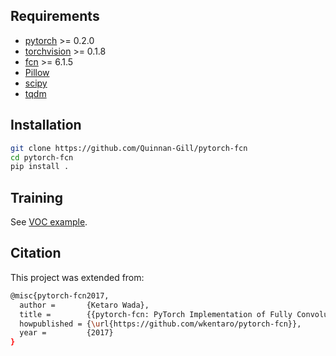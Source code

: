 ## Requirements

- [pytorch](https://github.com/pytorch/pytorch) >= 0.2.0
- [torchvision](https://github.com/pytorch/vision) >= 0.1.8
- [fcn](https://github.com/wkentaro/fcn) >= 6.1.5
- [Pillow](https://github.com/python-pillow/Pillow)
- [scipy](https://github.com/scipy/scipy)
- [tqdm](https://github.com/tqdm/tqdm)


## Installation

```bash
git clone https://github.com/Quinnan-Gill/pytorch-fcn
cd pytorch-fcn
pip install .
```


## Training

See [VOC example](examples/voc).



## Citation

This project was extended from:

```bash
@misc{pytorch-fcn2017,
  author =       {Ketaro Wada},
  title =        {{pytorch-fcn: PyTorch Implementation of Fully Convolutional Networks}},
  howpublished = {\url{https://github.com/wkentaro/pytorch-fcn}},
  year =         {2017}
}
```
